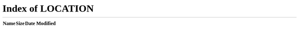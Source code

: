title: Charts in React, The right way
author:
  name: Alberto Restifo
  twitter: albertorestifo
controls: false
theme: ./theme

-- intro

# Charts in React
## The Right Way

-- sentisis

# I'm Alberto Restifo
## I work at Séntisis

<img id="sentisis-logo" src="images/sentisis-logo.svg" />

--

#  This year I made many charts
## Responsive, interactive and animated

-- chart-video

<video autoplay muted loop>
  <source src="videos/line-chart.mp4" type="video/mp4" />
</video>

-- chart-video

<video autoplay muted loop>
  <source src="videos/bar-chart.mp4" type="video/mp4" />
</video>

-- chart-video

<video autoplay muted loop>
  <source src="videos/analyze.mp4" type="video/mp4" />
</video>

-- chart-video

<video autoplay muted loop>
  <source src="videos/bubble-chart.mp4" type="video/mp4" />
</video>

--

# How?

-- flex-start light

### I couldn't use an existing library

<img src="images/rechart.png" style="height: 60vh;" />

--

# Using ref
## And writing plain D3 code

-- bk-white

<img src="images/d3-blocks.png" />

-- code

```js
class LineChart extends Component {
  componentDidMount() {
    this.renderChart();
  }

  renderChart() {
    const svg = d3.select(this.containerEl);
    // ... more d3 logic
  }

  render() {
    return (
      <svg
        width="960"
        height="500"
        ref={el => this.containerEl = el}
      />
    );
  }
}
```

--

# What's wrong with this?
## It gets the job done.

--

# Two DOM libraries
## React and D3 are both manipulating the DOM

-- code

```js
class LineChart extends Component {
  componentDidMount() { /* ... */ }

  componentWillUnmount() {
    // Remove D3 event listeners,
    // Stop any running animation,
    // ...
  }

  renderChart() { /* ... */ }

  render() { /* ... */ }
}
```

--

# Reacting to updates
## Becomes more complex

-- code

```js
class LineChart extends Component {
  componentDidMount() { /* ... */ }

  componentDidUpdate(prevProps) {
    if (prevProps.data !== this.props.data) {
      // We need to make sure the render function can correctly 
      // render multiple times when invoked with different data
      this.renderChart();
    }
  }

  componentWillUnmount() { /* ... */ }

  renderChart() { /* ... */ }

  render() { /* ... */ }
}
```

--

# Handling interactions
## The graph lives in it's own world, isolated from the ecosystem of your app

-- code

```js
renderChart() {
  const { onClickPoint } = this.props;

  // ... Omitted logic

  g.selectAll('dot')
    .data(data)
    .enter().append('circle')
      .attr('r', 4)
      .attr('cx', d => x(d.date))
      .attr('cy', d => y(d.value))
      .attr('fill', 'white')
      .attr('stroke', 'steelblue')
      .attr('stroke-width', 2.5)
      .on('click', d => onClickPoint(d));
}
```

--

# And then we have tooltips
## Where you have to inline HTML.

-- code

```js
g.selectAll('dot')
  .data(data)
  .enter().append('circle')
    // ... omitted logic
    .on('mouseover', (d) => {
      div.html(`
          <span class="date">${formatTime(d.date)}</span>
          <span class="value">${d.value}</span>
        `)
        .style('opacity', .9)
        .style('left', `${event.pageX}px`)
        .style('top', `${event.pageY - 28}px`);
    })
    .on('mouseout', (d) => {
      div.style('opacity', 0);
    });
```

--

<video class="bk-video" autoplay muted loop>
  <source src="videos/crazy-pills.mp4" type="video/mp4" />
</video>

--

# We can do better.

--

# React creates the SVG
## D3 computes the graph

--

<iframe 
  src="/" 
  width="100%" 
  height="100%" 
  style="position: fixed; top: 0; left: 0; right: 0; bottom: 0; background-color: white;" 
  frameborder="0"
></iframe>

--

# The SVG

-- code

```js
const svg = d3.select(this.containerEl);
const g = svg.append('g')
  .attr('transform', `translate(${margin.left}, ${margin.top})`);
```

-- code

```js
  render() {
    return (
      <svg width={width} height={height}>
        <g transform={`translate(${margin.left}, ${margin.top})`}>
        </g>
      </svg>
    );
  }
```

--

# The path

-- code

```js
// Create the drawing function
const line = d3.line()
  .x(d => x(d.date))
  .y(d => y(d.value));

// Append the path to the group
g.append('path')
  .datum(data)
  .attr('fill', 'none')
  .attr('stroke', 'steelblue')
  .attr('stroke-linejoin', 'round')
  .attr('stroke-linecap', 'round')
  .attr('stroke-width', 2.5)
  .attr('d', line);
```

-- doc

<p class="package-name">d3-shape</p>

# d3.line()

Constructs a new line generator with the default settings.

# _line_(data)

Generates a line for the given array of data. [...]

# _line_.x([x])

If x is specified, sets the x accessor to the specified function or number and 
returns this line generator. [...]

# _line_.y([y])

If y is specified, sets the y accessor to the specified function or number and 
returns this line generator. [...]

-- code

```js
const { data } = this.props;

const line = d3.line()
  .x(d => x(d.date))
  .y(d => y(d.value));

return (
  <svg width={width} height={height}>
    <g transform={`translate(${margin.left}, ${margin.top})`}>
      <path
        d={line(data)}
        fill="none"
        stroke="steelblue"
        strokeLinejoin="round"
        strokeLinecap="round"
        strokeWidth="2.5"
      />
    </g>
  </svg>
);
```

-- code

```js
componentWillMount() {
  const { width, height, margin, data } = this.props;

  const x = scaleTime()
    .rangeRound([0, width - margin.left - margin.right])
    .domain(extent(data, d => d.date));

  const y = scaleLinear()
    .rangeRound([height - margin.top - margin.bottom, 0])
    .domain(extent(data, d => d.value));

  const graphData = data.map((d) => ({
    ...d,
    x: x(d.date),
    y: y(d.value),
  }));

  this.setState({ data: graphData });
}
```

-- code

```diff
 const line = d3.line()
-  .x(d => x(d.date))
-  .y(d => y(d.value));
+  .x(d => d.x)
+  .y(d => d.y);
```

--

# The points

-- code

```js
g.selectAll('dot')
  .data(data)
  .enter().append('circle')
    .attr('r', 4)
    .attr('cx', d => x(d.date))
    .attr('cy', d => y(d.value))
    .attr('fill', 'white')
    .attr('stroke', 'steelblue')
    .attr('stroke-width', 2.5);
```

-- code

```js
const Point = ({ d }) => (
  <circle
    cx={d.x}
    cy={d.y}
    r="4"
    fill="white"
    stroke="steelBlue"
    strokeWidth="2.5"
  />
);
```

-- code

```js
const { data } = this.state;

return (
  <svg width={width} height={height}>
    <g transform={`translate(${margin.left}, ${margin.top})`}>
      <path d={line(data)} />

      {data.map((d, i) => (
        <Point key={i} d={d} />
      ))}

    </g>
  </svg>
);
```

--

# The tooltip

-- code

```js
const div = d3.select(this.tooltipEl)
  .style('opacity', 0);

g.selectAll('dot')
  .data(data)
  .enter().append('circle')
    // omitted logic to create the points
    .on('mouseover', (d) => {
      div.html(`
        <span class="date">${formatTime(d.date)}</span>
        <span class="value">${d.value}</span>
        `)
        .style('opacity', 1)
        .style('left', `${event.pageX}px`)
        .style('top', `${event.pageY - 28}px`);
    })
    .on('mouseout', (d) => {
      div.style('opacity', 0);
    });
```

-- code

```js
import format from 'date-fns/format';

const Tooltip = ({ hidden, d }) => (
  <div
    style={{
      opacity: hidden ? 0 : 1
      transform: `translate(${d.x}px, ${d.y - 35}px)`,
    }}
  >
    <span className="date">{format(d.date, 'MMM D')}</span>
    <span className="value">{d.value}</span>
  </div>
);
```

-- code

```js
render() {
  const { isTooltipVisible, tooltipDate } = this.state;

  return (
    <div
      style={{
        width: `${width}px`,
        height: `${height}px`,
        position: 'relative',
      }}
    >
      <Tooltip hidden={!isTooltipVisible} d={tooltipData} />

      <svg>
        ...
      </svg>
    </div>
  );
}
```

-- bk-white

<img src="./images/axes.png" />

-- code

```js
// Point
const Point = ({ d, onMouseEnter, onMouseLeave }) => (
  <circle
    ...
    onMouseEnter={() => onMouseEnter(d)}
    onMouseLeave={() => onMouseLeave(d)}
  />
);

// LineChart -> render
data.map((d, i) => (
  <Point
    key={i}
    d={d}
    onMouseEnter={this.handleMouseEnterPoint}
    onMouseLeave={this.handleMouseLeavePoint}
  />
))}
```

--

# The axis

-- doc

<p class="package-name">d3-array</p>

# d3.extent(_array[, accessor]_)

Returns the minimum and maximum value in the given array using natural order.

# d3.ticks(_start, stop, count_)

Returns an array of approximately count + 1 uniformly-spaced, nicely-rounded values between start and stop (inclusive).

-- code

```js
const [min, max] = extent(data, d => d.date);

const values = ticks(min, max, 5);
```

-- vim-code

<code>
<pre id='vimCodeElement'>
<span id="L1" class="LineNr"> 1 </span><span class="Include">import</span> React <span class="Include">from</span> <span class="String">'react'</span>;
<span id="L2" class="LineNr"> 2 </span>
<span id="L3" class="LineNr"> 3 </span><span class="Include">import</span> { scaleLinear } <span class="Include">from</span> <span class="String">'d3-scale'</span>;
<span id="L4" class="LineNr"> 4 </span><span class="Include">import</span> { ticks, extent } <span class="Include">from</span> <span class="String">'d3-array'</span>;
<span id="L5" class="LineNr"> 5 </span>
<span id="L6" class="LineNr"> 6 </span><span class="StorageClass">const</span> YAsix <span class="jsOperator">=</span> ({ data, height, margin }) <span class="Type">=&gt;</span> {
<span id="L7" class="LineNr"> 7 </span>  <span class="StorageClass">const</span> [min, max] <span class="jsOperator">=</span> <span class="jsFuncCall">extent</span>(data, d <span class="Type">=&gt;</span> d.value);
<span id="L8" class="LineNr"> 8 </span>  <span class="StorageClass">const</span> values <span class="jsOperator">=</span> <span class="jsFuncCall">ticks</span>(<span class="Number">0</span>, <span class="Number">100</span>, <span class="Number">5</span>);
<span id="L9" class="LineNr"> 9 </span>
<span id="L10" class="LineNr">10 </span>  <span class="StorageClass">const</span> y <span class="jsOperator">=</span> <span class="jsFuncCall">scaleLinear</span>()
<span id="L11" class="LineNr">11 </span>    .<span class="jsFuncCall">range</span>([<span class="Number">0</span>, height <span class="jsOperator">-</span> margin.top <span class="jsOperator">-</span> margin.bottom])
<span id="L12" class="LineNr">12 </span>    .<span class="jsFuncCall">domain</span>([max, min]);
<span id="L13" class="LineNr">13 </span>
<span id="L14" class="LineNr">14 </span>  <span class="jsReturn">return</span> (
<span id="L15" class="LineNr">15 </span>    <span class="Function">&lt;</span><span class="Function">div</span>
<span id="L16" class="LineNr">16 </span><span class="Function">      </span><span class="Type">style</span>={{
<span id="L17" class="LineNr">17 </span>        width: <span class="String">'25px'</span>,
<span id="L18" class="LineNr">18 </span>        position: <span class="String">'absolute'</span>,
<span id="L19" class="LineNr">19 </span>        pointerEvents: <span class="String">'none'</span>,
<span id="L20" class="LineNr">20 </span>        top: <span class="Number">0</span> <span class="jsOperator">+</span> margin.top,
<span id="L21" class="LineNr">21 </span>        left: <span class="Number">0</span>,
<span id="L22" class="LineNr">22 </span>        bottom: <span class="Number">0</span> <span class="jsOperator">+</span> margin.bottom,
<span id="L23" class="LineNr">23 </span>      }}
<span id="L24" class="LineNr">24 </span><span class="Function">    &gt;</span>
<span id="L25" class="LineNr">25 </span>      {values.<span class="jsFuncCall">map</span>((v, i) <span class="Type">=&gt;</span> (
<span id="L26" class="LineNr">26 </span>        <span class="Function">&lt;</span><span class="Function">span</span>
<span id="L27" class="LineNr">27 </span><span class="Function">          </span><span class="Type">key</span>={i}
<span id="L28" class="LineNr">28 </span><span class="Function">          </span><span class="Type">style</span>={{
<span id="L29" class="LineNr">29 </span>            lineHeight: <span class="Number">0</span>,
<span id="L30" class="LineNr">30 </span>            fontSize: <span class="String">'12px'</span>,
<span id="L31" class="LineNr">31 </span>            position: <span class="String">'absolute'</span>,
<span id="L32" class="LineNr">32 </span>            right: <span class="Number">0</span>,
<span id="L33" class="LineNr">33 </span>            top: <span class="String">\`</span>${<span class="jsFuncCall">y</span>(v)}<span class="String">px\`</span>,
<span id="L34" class="LineNr">34 </span>          }}
<span id="L35" class="LineNr">35 </span><span class="Function">        &gt;</span>
<span id="L36" class="LineNr">36 </span>          {v}
<span id="L37" class="LineNr">37 </span>        <span class="Identifier">&lt;/span&gt;</span>
<span id="L38" class="LineNr">38 </span>      ))}
<span id="L39" class="LineNr">39 </span>    <span class="Identifier">&lt;/div&gt;</span>
<span id="L40" class="LineNr">40 </span>  );
<span id="L41" class="LineNr">41 </span>}
<span id="L42" class="LineNr">42 </span>
<span id="L43" class="LineNr">43 </span><span class="Include">export</span> <span class="StorageClass">default</span> YAsix;
</pre>
</code>

-- code

```js
const { width, height, margin } = this.props;
const { data } = this.state;

return (
  <div
    style={{
      width: `${width}px`,
      height: `${height}px`,
      position: 'relative',
    }}
  >
    {/* Tooltip and chart omitted */}

    <XAxis data={data} width={width} margin={margin} />
    <YAxis data={data} height={height} margin={margin} />
  </div>
);
```

--

# That's it!
## What did we earn?

--

# Server rendering
## We're not relying on the DOM anymore

--

# Modularity
## It's all react components

--

# Extendibility
## You're in full control

--

# Performances
## React Fiber is really fast

--

# React ❤️
## It just works™

--

# Animations
## Let's make it beautiful

--

<video class="bk-video" autoplay muted loop>
  <source src="https://media.giphy.com/media/3o7TKyPpWvFrpwua2I/giphy.mp4" type="video/mp4" />
</video>

--

<iframe 
  src="/" 
  width="100%" 
  height="100%" 
  style="position: fixed; top: 0; left: 0; right: 0; bottom: 0; background-color: white;" 
  frameborder="0"
></iframe>

--

# CSS Transforms
## When we can keep things simple

-- code

```js
const Tooltip = ({ hidden, d }) => (
  <div
    style={{
      opacity: hidden ? 0 : 1,
      transition: 'opacity 250ms ease-in-out',
      transform: `translate(${d.x}px, ${d.y - 35}px)`,
    }}
  >
    <span className="date">{formatDate(d.date, 'D MMM YYYY')}</span>
    <span className="value">{d.value}</span>
  </div>
);
```

--

# D3 timing functions
## For complex animations

-- doc

<p class="package-name">d3-timer</p>

# d3.timer(_callback[, delay[, time]_)

Schedules a new timer, invoking the specified callback repeatedly until the timer is stopped.


# _timer_.stop()

Stops this timer, preventing subsequent callbacks

-- code

```js
const duration = 500;

const t = timer((elapsed) => {

  // Do somehting

  if (elapsed > duration) return t.stop();

}, 100);
```

-- doc

<p class="package-name">d3-ease</p>

# _ease_(_t_)

Given the specified normalized time t, typically in the range [0,1], returns the “eased” time _t_, also typically in [0,1]

# d3.easeCubicIn(_t_)

<img width="550px" src="https://raw.githubusercontent.com/d3/d3-ease/master/img/cubicIn.png" />

# d3.easeElastic(_t[, amptitude[, period_)

<img width="550px" src="https://raw.githubusercontent.com/d3/d3-ease/master/img/elasticOut.png" />

-- doc

<p class="package-name">d3-interpolate</p>

# d3.interpolateNumber(_a, b_)

Returns an interpolator between the two numbers a and b.

-- code

```js
const duration = 1000;

const timeScale = scaleLinear()
  .domain([0, duration])
  .clamp(true);

const i = interpolateNumber(0, 4);

const t = timer((elapsed) => {
  const te = easeElasticOut(timeScale(elapsed), 4, 0.5);

  const radius = i(te);
  this.setState({ radius });

  if (elapsed > duration) return t.stop();
});
```

--

# `TransitionGroup`
## To coordinate the animations

-- doc

<p class="package-name">react-transition-group</p>

# Transition

The Transition component lets you describe a transition from one component state to another over time with a simple declarative API

# TransitionGroup

The `<TransitionGroup>` component manages a set of `<Transition>` components in a list.

-- vim-code

```js
// Point -> render

<Transition
  in
  timeout={DURATION}
  onEnter={this.handleEnter}
  {...others}
>
  <circle {...} />
</Transition>
```

-- code

```js
// LineChart -> render

<TransitionGroup component="g" appear>
  {data.map((d, i) => (
    <Point 
      key={i}
      {...} 
    />
  ))}
</TransitionGroup>
```

--

# That's it
## Effortless 60 FPS

--

<video class="bk-video" autoplay muted loop>
  <source src="https://media.giphy.com/media/TXJiSN8vCERuE/giphy.mp4" type="video/mp4" />
</video>

--

# Does it scale?

--

# Yes
## Up to a point

-- chart-video

<video autoplay muted loop>
  <source src="videos/bubble-chart.mp4" type="video/mp4" />
</video>

-- code

```js
drawGraph() {
  const { nodes } = this.props;
  const context = this.$canvas.getContext('2d');

  // Draw the nodes
  nodes.forEach(this.drawNode);
  // ...
}

containerRef(el) {
  this.$canvas = el;
}

render() {
  return (
    <canvas ref={this.containerRef} />
  );
}
```

-- code

```js
handleZoom() {
  this.transform = {
    x: event.transform.x,
    y: event.transform.y,
    k: event.transform.k,
  };

  this.drawGraph();
}
```

-- 

# Performance considerations
## Some best practices

--

# Use `PureComponent`
## `render` should run as few times as possible

--

# Keep shallow equality in mind
## It'll avoid wasted renders

-- code

```js
data.map((d, i) => (
  <Point
    key={i}
    d={d}
    onMouseEnter={() => this.handleMouseEnterPoint(d)}
    onMouseLeave={() => this.handleMouseLeavePoint(d)}
  />
))
```

-- code

```js
data.map((d, i) => (
  <Point
    key={i}
    d={d}
    onMouseEnter={this.handleMouseEnterPoint}
    onMouseLeave={this.handleMouseLeavePoint}
  />
))
```

--

# Keep `render` lean
## Don't perform complex calculations on render

--

# Prefer small components
## Leverage the react reconciliation algorithm

--

<iframe 
  src="/" 
  width="100%" 
  height="100%" 
  style="position: fixed; top: 0; left: 0; right: 0; bottom: 0; background-color: white;" 
  frameborder="0"
></iframe>
